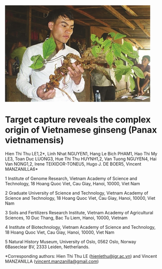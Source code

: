 
![panax](https://github.com/vincentmanz/Ginseng/blob/main/image/1047232585901b1.jpg?raw=true)

# Target capture reveals the complex origin of Vietnamese ginseng (Panax vietnamensis)

Hien Thi Thu LE1,2\*, Linh Nhat NGUYEN1, Hang Le Bich PHAM1, Hao Thi My
LE3, Toan Duc LUONG3, Hue Thi Thu HUYNH1,2, Van Tuong NGUYEN4, Hai Van
NONG1,2, Irene TEIXIDOR-TONEU5, Hugo J. DE BOER5, Vincent MANZANILLA6\*

1 Institute of Genome Research, Vietnam Academy of Science and
Technology, 18 Hoang Quoc Viet, Cau Giay, Hanoi, 10000, Viet Nam

2 Graduate University of Science and Technology, Vietnam Academy of
Science and Technology, 18 Hoang Quoc Viet, Cau Giay, Hanoi, 10000, Viet
Nam

3 Soils and Fertilizers Research Institute, Vietnam Academy of
Agricultural Sciences, 10 Duc Thang, Bac Tu Liem, Hanoi, 10000, Vietnam

4 Institute of Biotechnology, Vietnam Academy of Science and Technology,
18 Hoang Quoc Viet, Cau Giay, Hanoi, 10000, Viet Nam

5 Natural History Museum, University of Oslo, 0562 Oslo, Norway
6Baseclear BV, 2333 Leiden, Netherlands.

\*Corresponding authors: Hien Thi Thu LE (<hienlethu@igr.ac.vn>) and
Vincent MANZANILLA (<vincent.manzanilla@gmail.com>)
